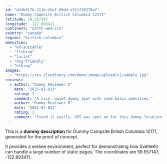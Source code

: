 ```yaml
---
id: "d43b9176-311b-45ef-89dd-e311f20279af"
name: "Dummy Campsite British Columbia 12171"
latitude: 59.557147
longitude: -122.693411
continent: "north-america"
country: "canada"
region: "british-columbia"
amenities:
  - "RV-suitable"
  - "fishing"
  - "toilet"
  - "dog-friendly"
  - "hiking"
images:
  - "https://res.cloudinary.com/demo/image/upload/v1/sample.jpg"
reviews:
  - author: "Dummy Reviewer A"
    date: "2025-01-023"
    rating: 3
    comment: "A nice, quiet dummy spot with some basic amenities."
  - author: "Dummy Reviewer B"
    date: "2025-07-021"
    rating: 3
    comment: "Found it easily. GPS was spot on for this dummy location."
---
```


This is a **dummy description** for Dummy Campsite British Columbia 12171, generated for the proof of concept.

It provides a serene environment, perfect for demonstrating how SvelteKit can handle a large number of static pages. The coordinates are 59.557147, -122.693411.
